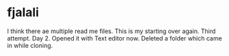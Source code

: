 # fjalali
I think there ae multiple read me files. 
This is my starting over again. Third attempt. Day 2. 
Opened it with Text editor now. Deleted a folder which came in while cloning.
